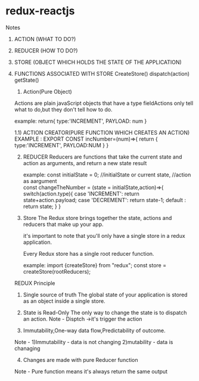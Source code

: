 # redux-reactjs

Notes

1. ACTION (WHAT TO DO?)

2. REDUCER (HOW TO DO?)

3. STORE (OBJECT WHICH HOLDS THE STATE OF THE APPLICATION)

4. FUNCTIONS ASSOCIATED WITH STORE
   CreateStore()
   dispatch(action)
   getState()

   1. Action(Pure Object)

   Actions are plain javaScript objects that have a type
   fieldActions only tell what to do,but they don't tell
   how to do.

   example: return{
   type:'INCREMENT',
   PAYLOAD: num
   }

   1.1) ACTION CREATOR(PURE FUNCTION WHICH CREATES AN ACTION)
   EXAMPLE : EXPORT CONST incNumber=(num)=>{
   return {
   type:'INCREMENT',
   PAYLOAD:NUM
   }
   }

   2. REDUCER
      Reducers are functions that take the current state
      and action as arguments, and return a new state result

      example:
      const initialState = 0;
      //initialState or current state, //action as aargument  
      const changeTheNumber = (state = initialState,action)=>{
      switch(action.type){
      case 'INCREMENT': return state+action.payload;
      case 'DECREMENT': return state-1;
      default : return state;
      }
      }

   3. Store
      The Redux store brings together the state,
      actions and reducers that make up your app.
      
      it's important to note that you'll only have 
      a single store in a redux application.
       
      Every Redux store has a single root reducer function.

      example:
      import {createStore} from "redux";
      const store = createStore(rootReducers);


    REDUX Principle

    1) Single source of truth
    The global state of your application is stored as an object
    inside a single store.

    2) State is Read-Only
        The only way to change the state is to dispatch an action.
        Note - Disptch ->it's trigger the action 

    3) Immutability,One-way data flow,Predictability of outcome.

    Note - 1)Immutability -  data is not changing
            2)mutability -  data is chanaging

    4) Changes are made with pure Reducer function

    Note - Pure function means it's always return the same output
     